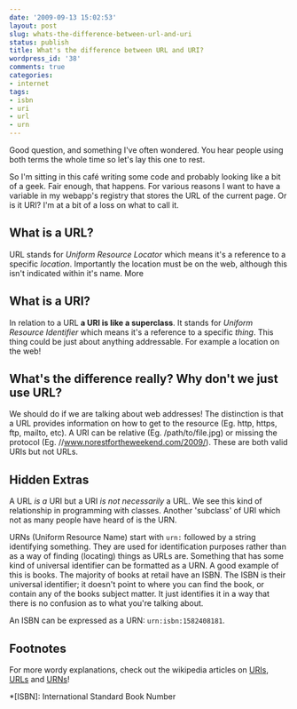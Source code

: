 ```yaml
---
date: '2009-09-13 15:02:53'
layout: post
slug: whats-the-difference-between-url-and-uri
status: publish
title: What's the difference between URL and URI?
wordpress_id: '38'
comments: true
categories:
- internet
tags:
- isbn
- uri
- url
- urn
---
```


Good question, and something I've often wondered. You hear people using both terms the whole time so let's lay this one to rest.

So I'm sitting in this café writing some code and probably looking like a bit of a geek. Fair enough, that happens. For various reasons I want to have a variable in my webapp's registry that stores the URL of the current page. Or is it URI? I'm at a bit of a loss on what to call it.



## What is a URL?

URL stands for _Uniform Resource Locator_ which means it's a reference to a specific _location_. Importantly the location must be on the web, although this isn't indicated within it's name. More 



## What is a URI?

In relation to a URL **a URI is like a superclass**. It stands for _Uniform Resource Identifier_ which means it's a reference to a specific _thing_. This thing could be just about anything addressable. For example a location on the web!



## What's the difference really? Why don't we just use URL?

We should do if we are talking about web addresses! The distinction is that a URL provides information on how to get to the resource (Eg. http, https, ftp, mailto, etc). A URI can be relative (Eg. /path/to/file.jpg) or missing the protocol (Eg. //www.norestfortheweekend.com/2009/). These are both valid URIs but not URLs.



## Hidden Extras

A URL _is a_ URI but a URI _is not necessarily_ a URL. We see this kind of relationship in programming with classes. Another 'subclass' of URI which not as many people have heard of is the URN.

URNs (Uniform Resource Name) start with `urn:` followed by a string identifying something. They are used for identification purposes rather than as a way of finding (locating) things as URLs are. Something that has some kind of universal identifier can be formatted as a URN. A good example of this is books. The majority of books at retail have an ISBN. The ISBN is their universal identifier; it doesn't point to where you can find the book, or contain any of the books subject matter. It just identifies it in a way that there is no confusion as to what you're talking about. 

An ISBN can be expressed as a URN: `urn:isbn:1582408181`.



## Footnotes

For more wordy explanations, check out the wikipedia articles on [URIs](http://en.wikipedia.org/wiki/Uniform_Resource_Identifier), [URLs](http://en.wikipedia.org/wiki/Uniform_Resource_Locator) and [URNs](http://en.wikipedia.org/wiki/Uniform_Resource_Name)!


*[ISBN]: International Standard Book Number
